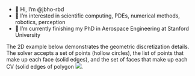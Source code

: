 - 👋 Hi, I’m @jbho-rbd
- 👀 I’m interested in scientific computing, PDEs, numerical methods, robotics, perception
- 🌱 I’m currently finishing my PhD in Aerospace Engineering at Stanford University

<!---
jbho-rbd/jbho-rbd is a ✨ special ✨ repository because its `README.md` (this file) appears on your GitHub profile.
You can click the Preview link to take a look at your changes.
--->
The 2D example below demonstrates the geometric discretization details. The solver accepts a set of points (hollow circles), the list of points that make up each face (solid edges), and the set of faces that make up each CV (solid edges of polygon <img src="https://render.githubusercontent.com/render/math?math=\Omega_i">.
